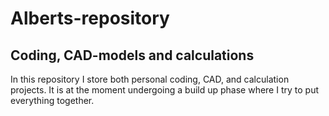 # Alberts-repository

## Coding, CAD-models and calculations
In this repository I store both personal coding, CAD, and calculation projects. It is at the moment undergoing a build up phase where I try to put everything together. 
